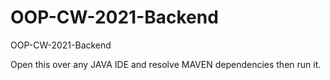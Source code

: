 # OOP-CW-2021-Backend
OOP-CW-2021-Backend

Open this over any JAVA IDE and resolve MAVEN dependencies then run it.
